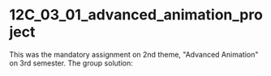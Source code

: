 # 12C_03_01_advanced_animation_project
This was the mandatory assignment on 2nd theme, "Advanced Animation" on 3rd semester. 
The group solution:
